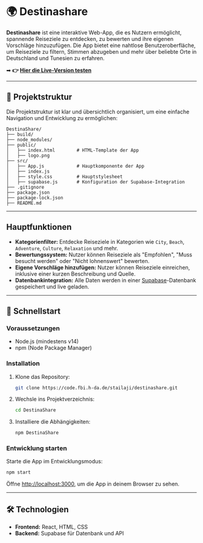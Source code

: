 
# 🌍 Destinashare

**Destinashare** ist eine interaktive Web-App, die es Nutzern ermöglicht, spannende Reiseziele zu entdecken, zu bewerten und ihre eigenen Vorschläge hinzuzufügen. Die App bietet eine nahtlose Benutzeroberfläche, um Reiseziele zu filtern, Stimmen abzugeben und mehr über beliebte Orte in Deutschland und Tunesien zu erfahren.

➡ **👉 [Hier die Live-Version testen](https://destinashare-aia-lajimi.netlify.app/)** 

---

## 📂 Projektstruktur

Die Projektstruktur ist klar und übersichtlich organisiert, um eine einfache Navigation und Entwicklung zu ermöglichen:

```
DestinaShare/
├── build/                
├── node_modules/         
├── public/
│   ├── index.html        # HTML-Template der App
│   ├── logo.png          
├── src/
│   ├── App.js            # Hauptkomponente der App
│   ├── index.js          
│   ├── style.css         # Hauptstylesheet
│   ├── supabase.js       # Konfiguration der Supabase-Integration
├── .gitignore            
├── package.json          
├── package-lock.json     
├── README.md            
```

---

## Hauptfunktionen

- **Kategorienfilter:** Entdecke Reiseziele in Kategorien wie `City`, `Beach`, `Adventure`, `Culture`, `Relaxation` und mehr.
- **Bewertungssystem:** Nutzer können Reiseziele als "Empfohlen", "Muss besucht werden" oder "Nicht lohnenswert" bewerten.
- **Eigene Vorschläge hinzufügen:** Nutzer können Reiseziele einreichen, inklusive einer kurzen Beschreibung und Quelle.
- **Datenbankintegration:** Alle Daten werden in einer [Supabase](https://supabase.com/)-Datenbank gespeichert und live geladen.

---

## 🚀 Schnellstart

### Voraussetzungen

- Node.js (mindestens v14)
- npm (Node Package Manager)

### Installation

1. Klone das Repository:
   ```bash
   git clone https://code.fbi.h-da.de/stailaji/destinashare.git
   ```
2. Wechsle ins Projektverzeichnis:
   ```bash
   cd DestinaShare
   ```
3. Installiere die Abhängigkeiten:
   ```bash
   npm DestinaShare
   ```

### Entwicklung starten

Starte die App im Entwicklungsmodus:
```bash
npm start
```

Öffne [http://localhost:3000](http://localhost:3000), um die App in deinem Browser zu sehen.

---

## 🛠 Technologien

- **Frontend:** React, HTML, CSS
- **Backend:** Supabase für Datenbank und API





